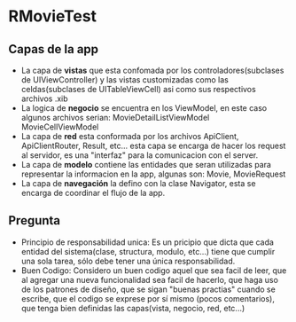 # RMovieTest

## Capas de la app
- La capa de **vistas** que esta confomada por los controladores(subclases de UIViewController) y las vistas 
customizadas como las celdas(subclases de UITableViewCell) asi como sus respectivos archivos .xib
- La logica de **negocio** se encuentra en los ViewModel, en este caso algunos archivos serian: MovieDetailListViewModel
MovieCellViewModel
- La capa de **red** esta conformada por los archivos ApiClient, ApiClientRouter, Result, etc... esta capa se encarga de hacer 
los request al servidor, es una "interfaz" para la comunicacion con el server.
- La capa de **modelo** contiene las entidades que seran utilizadas para representar la informacion en la app, algunas son: 
Movie, MovieRequest
- La capa de **navegación** la defino con la clase Navigator, esta se encarga de coordinar el flujo de la app.

## Pregunta
- Principio de responsabilidad unica: Es un pricipio que dicta que cada entidad del sistema(clase, structura, modulo, etc...) tiene que cumplir una sola tarea, 
sólo debe tener una única responsabilidad.
- Buen Codigo: Considero un buen codigo aquel que sea facil de leer, que al agregar una nueva funcionalidad sea facil de hacerlo,
que haga uso de los patrones de diseño, que se sigan "buenas practias" cuando se escribe, que el codigo se exprese por 
sí mismo (pocos comentarios), que tenga bien definidas las capas(vista, negocio, red, etc...)
